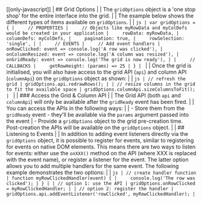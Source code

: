 [[only-javascript]]
| ## Grid Options
|
| The `gridOptions` object is a 'one stop shop' for the entire interface into the grid. 
|
| The example below shows the different types of items available on `gridOptions`.
|
| ```js
| var gridOptions = {
|     // PROPERTIES
|     // Objects like myRowData and myColDefs would be created in your application
|     rowData: myRowData,
|     columnDefs: myColDefs,
|     pagination: true,
|     rowSelection: 'single',
|
|     // EVENTS
|     // Add event handlers
|     onRowClicked: event => console.log('A row was clicked'),
|     onColumnResized: event => console.log('A column was resized'),
|     onGridReady: event => console.log('The grid is now ready'),
|
|     // CALLBACKS
|     getRowHeight: (params) => 25
| }
| ```
|
| Once the grid is initialised, you will also have access to the grid API (`api`) and column API (`columnApi`) on the `gridOptions` object as shown:
|
| ```js
| // refresh the grid
| gridOptions.api.redrawRows();
|
| // resize columns in the grid to fit the available space
| gridOptions.columnApi.sizeColumnsToFit();
| ```
|
| ### Access the Grid & Column API
|
| The Grid API (both `api` and `columnApi`) will only be available after the `gridReady` event has been fired.
|
| You can access the APIs in the following ways:
|
| - Store them from the `gridReady` event - they'll be available via the `params` argument passed into the event
| - Provide a `gridOptions` object to the grid pre-creation time. Post-creation the APIs will be available on the `gridOptions` object.
|
| ## Listening to Events
|
| In addition to adding event listeners directly via the `gridOptions` object, it is possible to register for events, similar to registering for events on native DOM elements. This means there are two ways to listen for events: either use the `onXXX()` method on the API (where XXX is replaced with the event name), or register a listener for the event. The latter option allows you to add multiple handlers for the same event. The following example demonstrates the two options:
|
| ```js
| // create handler function
| function myRowClickedHandler(event) {
|     console.log('The row was clicked');
| }
|
| // option 1: use the API
| gridOptions.onRowClicked = myRowClickedHandler;
|
| // option 2: register the handler
| gridOptions.api.addEventListener('rowClicked', myRowClickedHandler);
| ```
